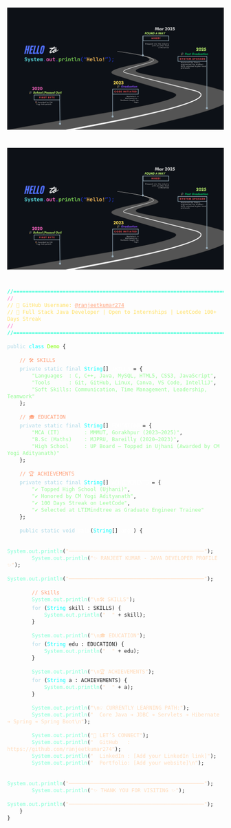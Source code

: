 <p align="center">
  <img src="https://raw.githubusercontent.com/ranjeetkumar274/ranjeetkumar274/main/SANHOK%20(2).png" alt="Milestone Roadmap" />
</p>


<h1 align="center">
  <img src="https://raw.githubusercontent.com/ranjeetkumar274/ranjeetkumar274/main/SANHOK%20(2).png" alt="Milestone Roadmap" />
</h1>

<pre>
<code>
<span style="color:#00ffcc">//=============================================================================</span>
<span style="color:#ff6ec7">//</span>
<span style="color:#ffe066">// 📌 GitHub Username: </span><a style="color:#ffa07a" href="https://github.com/ranjeetkumar274">@ranjeetkumar274</a>
<span style="color:#ffe066">// 🚀 Full Stack Java Developer | Open to Internships | LeetCode 100+ Days Streak</span>
<span style="color:#ff6ec7">//</span>
<span style="color:#00ffcc">//=============================================================================</span>

<span style="color:#add8e6">public</span> <span style="color:#00ffff">class</span> <span style="color:#7fff00">Demo</span> {

    <span style="color:#ffa07a">// 🛠️ SKILLS</span>
    <span style="color:#add8e6">private static final</span> <span style="color:#00ffff">String</span>[] <span style="color:#ffffff">SKILLS</span> = {
        <span style="color:#98fb98">"Languages  : C, C++, Java, MySQL, HTML5, CSS3, JavaScript"</span>,
        <span style="color:#98fb98">"Tools      : Git, GitHub, Linux, Canva, VS Code, IntelliJ"</span>,
        <span style="color:#98fb98">"Soft Skills: Communication, Time Management, Leadership, Teamwork"</span>
    };

    <span style="color:#ffa07a">// 🎓 EDUCATION</span>
    <span style="color:#add8e6">private static final</span> <span style="color:#00ffff">String</span>[] <span style="color:#ffffff">EDUCATION</span> = {
        <span style="color:#98fb98">"MCA (IT)        : MMMUT, Gorakhpur (2023–2025)"</span>,
        <span style="color:#98fb98">"B.Sc (Maths)    : MJPRU, Bareilly (2020–2023)"</span>,
        <span style="color:#98fb98">"High School     : UP Board – Topped in Ujhani (Awarded by CM Yogi Adityanath)"</span>
    };

    <span style="color:#ffa07a">// 🏆 ACHIEVEMENTS</span>
    <span style="color:#add8e6">private static final</span> <span style="color:#00ffff">String</span>[] <span style="color:#ffffff">ACHIEVEMENTS</span> = {
        <span style="color:#98fb98">"✔ Topped High School (Ujhani)"</span>,
        <span style="color:#98fb98">"✔ Honored by CM Yogi Adityanath"</span>,
        <span style="color:#98fb98">"✔ 100 Days Streak on LeetCode"</span>,
        <span style="color:#98fb98">"✔ Selected at LTIMindtree as Graduate Engineer Trainee"</span>
    };

    <span style="color:#add8e6">public static void</span> <span style="color:#ffffff">main</span>(<span style="color:#00ffff">String</span>[] <span style="color:#ffffff">args</span>) {

        <span style="color:#7fffd4">System.out.println</span>(<span style="color:#ffdab9">"────────────────────────────────────────────"</span>);
        <span style="color:#7fffd4">System.out.println</span>(<span style="color:#ffdab9">"✨ RANJEET KUMAR - JAVA DEVELOPER PROFILE ✨"</span>);
        <span style="color:#7fffd4">System.out.println</span>(<span style="color:#ffdab9">"────────────────────────────────────────────"</span>);

        <span style="color:#ffa07a">// Skills</span>
        <span style="color:#7fffd4">System.out.println</span>(<span style="color:#ffdab9">"\n🛠️ SKILLS"</span>);
        <span style="color:#add8e6">for</span> (<span style="color:#00ffff">String</span> skill : SKILLS) {
            <span style="color:#7fffd4">System.out.println</span>(<span style="color:#ffdab9">"  "</span> + skill);
        }

        <span style="color:#7fffd4">System.out.println</span>(<span style="color:#ffdab9">"\n🎓 EDUCATION"</span>);
        <span style="color:#add8e6">for</span> (<span style="color:#00ffff">String</span> edu : EDUCATION) {
            <span style="color:#7fffd4">System.out.println</span>(<span style="color:#ffdab9">"  "</span> + edu);
        }

        <span style="color:#7fffd4">System.out.println</span>(<span style="color:#ffdab9">"\n🏆 ACHIEVEMENTS"</span>);
        <span style="color:#add8e6">for</span> (<span style="color:#00ffff">String</span> a : ACHIEVEMENTS) {
            <span style="color:#7fffd4">System.out.println</span>(<span style="color:#ffdab9">"  "</span> + a);
        }

        <span style="color:#7fffd4">System.out.println</span>(<span style="color:#ffdab9">"\n💡 CURRENTLY LEARNING PATH:"</span>);
        <span style="color:#7fffd4">System.out.println</span>(<span style="color:#ffdab9">"  Core Java ➔ JDBC ➔ Servlets ➔ Hibernate ➔ Spring ➔ Spring Boot\n"</span>);

        <span style="color:#7fffd4">System.out.println</span>(<span style="color:#ffdab9">"📨 LET’S CONNECT"</span>);
        <span style="color:#7fffd4">System.out.println</span>(<span style="color:#ffdab9">"  GitHub   : https://github.com/ranjeetkumar274"</span>);
        <span style="color:#7fffd4">System.out.println</span>(<span style="color:#ffdab9">"  LinkedIn : [Add your LinkedIn link]"</span>);
        <span style="color:#7fffd4">System.out.println</span>(<span style="color:#ffdab9">"  Portfolio: [Add your website]\n"</span>);

        <span style="color:#7fffd4">System.out.println</span>(<span style="color:#ffdab9">"────────────────────────────────────────────"</span>);
        <span style="color:#7fffd4">System.out.println</span>(<span style="color:#ffdab9">"✨ THANK YOU FOR VISITING ✨"</span>);
        <span style="color:#7fffd4">System.out.println</span>(<span style="color:#ffdab9">"────────────────────────────────────────────"</span>);
    }
}
</code>
</pre>

